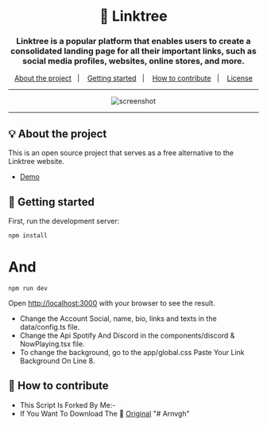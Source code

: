 <h1 align="center">🌲 Linktree</h1>
<h3 align="center">Linktree is a popular platform that enables users to create a consolidated landing page for all their important links, such as social media profiles, websites, online stores, and more. </h3>

<p align="center">
  <a href="#-about-the-project">About the project</a>&nbsp;&nbsp;&nbsp;|&nbsp;&nbsp;&nbsp;
  <a href="#-getting-started">Getting started</a>&nbsp;&nbsp;&nbsp;|&nbsp;&nbsp;&nbsp;
  <a href="#-how-to-contribute">How to contribute</a>&nbsp;&nbsp;&nbsp;|&nbsp;&nbsp;&nbsp;
  <a href="#-license">License</a>
</p>

---

<p align="center">
  <img alt="screenshot" src="https://i.ibb.co.com/LP9yfbv/Screenshot-2024-06-25-211043.png">
</p>

---

## 💡 About the project

This is an open source project that serves as a free alternative to the Linktree website.
- [Demo](https://www.kurumicodex.com/project/github/linktree)

## 🚀 Getting started

First, run the development server:

```
npm install
```
# And
```
npm run dev
```

Open [http://localhost:3000](http://localhost:3000) with your browser to see the result.
- Change the Account Social, name, bio, links and texts in the data/config.ts file.
- Change the Api Spotify And Discord in the components/discord & NowPlaying.tsx file.
- To change the background, go to the app/global.css Paste Your Link Background On Line 8.

## 🤔 How to contribute

- This Script Is Forked By Me:-
- If You Want To Download The :wave: [Original](https://github.com/arnvgh/links/tree/main) "# Arnvgh"
